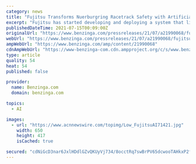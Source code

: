 ```yaml
---
category: news
title: "Fujitsu Transforms Nuerburgring Racetrack Safety with Artificial Intelligence"
excerpt: "Fujitsu has started developing and deploying a system that links Artificial Intelligence track cameras to increase safety at the Nuerburgring- The initial rollout"
publishedDateTime: 2021-07-15T00:09:00Z
originalUrl: "https://www.benzinga.com/pressreleases/21/07/a21990068/fujitsu-transforms-nuerburgring-racetrack-safety-with-artificial-intelligence"
webUrl: "https://www.benzinga.com/pressreleases/21/07/a21990068/fujitsu-transforms-nuerburgring-racetrack-safety-with-artificial-intelligence"
ampWebUrl: "https://www.benzinga.com/amp/content/21990068"
cdnAmpWebUrl: "https://www-benzinga-com.cdn.ampproject.org/c/s/www.benzinga.com/amp/content/21990068"
type: article
quality: 54
heat: 54
published: false

provider:
  name: Benzinga.com
  domain: benzinga.com

topics:
  - AI

images:
  - url: "https://www.acnnewswire.com/topimg/Low_FujitsuAI71421.jpg"
    width: 650
    height: 417
    isCached: true

secured: "cdNiGcD3nar6JxlHDdlGZvQKUyVj734/8occtRq7swBrPV65dcwooTAHkxP2fBa2xfxJK0kqA0rBuKC9tQ7/C2kMt+ojCu+uOmHwBQQz+yCuz/d5FlIgablknLRctIpATGaEidxlWhj1rnwCnX3Wm0IyrUHcOPYfkgHcb2p8o1rMTVbgG9PCQHomb+N9x5uq6V02E9niQU4LfAv1q5RpXjuhO3DEeaLOsybnmhk0t3VR5FTQZC82rILKsSUkugLoVhkEI1jbTFe4fn7xiZARZKunjx06ZmkjmGqAjIHRvGlyUGqubwsj7yE9e3+CvSq0JSR/3D7DmSFqjqQY3dcFP5aYi55x5wPoLmICIzp8tRc=;A/DWLtF9dQ0eFGeo7Q/sWQ=="
---
```


